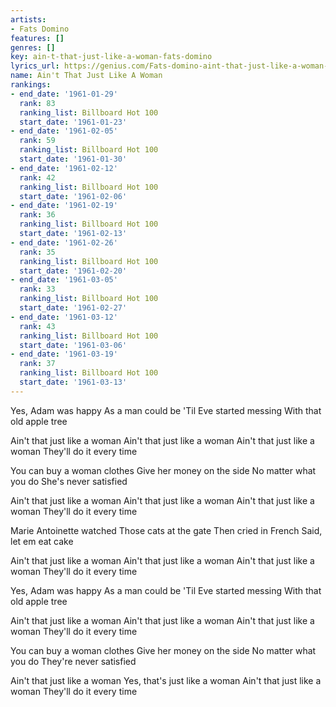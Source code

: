 ```yaml
---
artists:
- Fats Domino
features: []
genres: []
key: ain-t-that-just-like-a-woman-fats-domino
lyrics_url: https://genius.com/Fats-domino-aint-that-just-like-a-woman-lyrics
name: Ain't That Just Like A Woman
rankings:
- end_date: '1961-01-29'
  rank: 83
  ranking_list: Billboard Hot 100
  start_date: '1961-01-23'
- end_date: '1961-02-05'
  rank: 59
  ranking_list: Billboard Hot 100
  start_date: '1961-01-30'
- end_date: '1961-02-12'
  rank: 42
  ranking_list: Billboard Hot 100
  start_date: '1961-02-06'
- end_date: '1961-02-19'
  rank: 36
  ranking_list: Billboard Hot 100
  start_date: '1961-02-13'
- end_date: '1961-02-26'
  rank: 35
  ranking_list: Billboard Hot 100
  start_date: '1961-02-20'
- end_date: '1961-03-05'
  rank: 33
  ranking_list: Billboard Hot 100
  start_date: '1961-02-27'
- end_date: '1961-03-12'
  rank: 43
  ranking_list: Billboard Hot 100
  start_date: '1961-03-06'
- end_date: '1961-03-19'
  rank: 37
  ranking_list: Billboard Hot 100
  start_date: '1961-03-13'
---
```

Yes, Adam was happy
As a man could be
'Til Eve started messing
With that old apple tree

Ain't that just like a woman
Ain't that just like a woman
Ain't that just like a woman
They'll do it every time

You can buy a woman clothes
Give her money on the side
No matter what you do
She's never satisfied

Ain't that just like a woman
Ain't that just like a woman
Ain't that just like a woman
They'll do it every time

Marie Antoinette watched
Those cats at the gate
Then cried in French
Said, let em eat cake

Ain't that just like a woman
Ain't that just like a woman
Ain't that just like a woman
They'll do it every time

Yes, Adam was happy
As a man could be
'Til Eve started messing
With that old apple tree

Ain't that just like a woman
Ain't that just like a woman
Ain't that just like a woman
They'll do it every time

You can buy a woman clothes
Give her money on the side
No matter what you do
They're never satisfied

Ain't that just like a woman
Yes, that's just like a woman
Ain't that just like a woman
They'll do it every time
